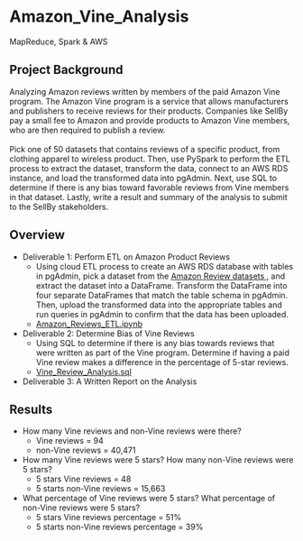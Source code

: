 # Amazon_Vine_Analysis
MapReduce, Spark &amp; AWS

## Project Background
Analyzing Amazon reviews written by members of the paid Amazon Vine program. The Amazon Vine program is a service that allows manufacturers and publishers to receive reviews for their products. Companies like SellBy pay a small fee to Amazon and provide products to Amazon Vine members, who are then required to publish a review.<br>
<br>
Pick one of 50 datasets that contains reviews of a specific product, from clothing apparel to wireless product. Then, use PySpark to perform the ETL process to extract the dataset, transform the data, connect to an AWS RDS instance, and load the transformed data into pgAdmin. Next, use SQL to determine if there is any bias toward favorable reviews from Vine members in that dataset. Lastly, write a result and summary of the analysis to submit to the SellBy stakeholders.<br>

## Overview 
- Deliverable 1: Perform ETL on Amazon Product Reviews  
  - Using cloud ETL process to create an AWS RDS database with tables in pgAdmin, pick a dataset from the <a href = "https://s3.amazonaws.com/amazon-reviews-pds/tsv/index.txt"> Amazon Review datasets </a>, and extract the dataset into a DataFrame. Transform the DataFrame into four separate DataFrames that match the table schema in pgAdmin. Then, upload the transformed data into the appropriate tables and run queries in pgAdmin to confirm that the data has been uploaded.
  - <a href = "https://github.com/angelnga/Amazon_Vine_Analysis/blob/main/Amazon_Reviews_ETL.ipynb">  Amazon_Reviews_ETL.ipynb </a>
- Deliverable 2: Determine Bias of Vine Reviews
  - Using SQL to determine if there is any bias towards reviews that were written as part of the Vine program. Determine if having a paid Vine review makes a difference in the percentage of 5-star reviews. 
  - <a href = "https://github.com/angelnga/Amazon_Vine_Analysis/blob/main/Vine_Review_Analysis.sql">  Vine_Review_Analysis.sql </a>
- Deliverable 3: A Written Report on the Analysis

## Results
- How many Vine reviews and non-Vine reviews were there?
  - Vine reviews = 94
  - non-Vine reviews = 40,471
- How many Vine reviews were 5 stars? How many non-Vine reviews were 5 stars?
  - 5 stars Vine reviews  = 48
  - 5 starts non-Vine reviews = 15,663
- What percentage of Vine reviews were 5 stars? What percentage of non-Vine reviews were 5 stars?
  - 5 stars Vine reviews percentage = 51%
  - 5 starts non-Vine reviews percentage = 39%
